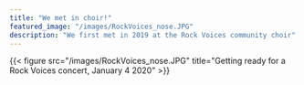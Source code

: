```yaml
---
title: "We met in choir!"
featured_image: "/images/RockVoices_nose.JPG"
description: "We first met in 2019 at the Rock Voices community choir"
---
```


{{< figure src="/images/RockVoices_nose.JPG" title="Getting ready for a Rock Voices concert, January 4 2020" >}}
